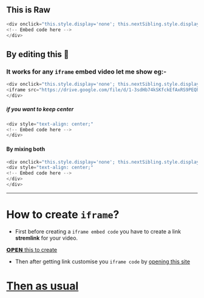 ## This is Raw 

```python
<div onclick="this.style.display='none'; this.nextSibling.style.display='block';"><img src="image.png" style="cursor:pointer" /></div><div style="display:none">
<!-- Embed code here -->
</div>
```

## By editing this 🧐

### It works for any `iframe` embed video let me show eg:-

```javascript
<div onclick="this.style.display='none'; this.nextSibling.style.display='block';"><img src="https://telegra.ph/file/19203792b6a6a7673d8bf.jpg" style="cursor:pointer" /></div><div style="display:none">
<iframe src="https://drive.google.com/file/d/1-3sdHb74kSKfckEfAxRS9PEQhfBj8E0u/preview" width="640" height="480"></iframe>
</div> 
```
##### if you want to keep center 

```javascript
<div style="text-align: center;" 
<!-- Embed code here -->
</div>
```

#### By mixing both

```python
<div onclick="this.style.display='none'; this.nextSibling.style.display='block';"><img src="image.png" style="cursor:pointer" /></div><div style="display:none">
<div style="text-align: center;"
<!-- Embed code here -->
</div>
</div>
```
___

# How to create `iframe`?

- First before creating a ```iframe embed code``` you have to create a link **stremlink** for your video.

[𝗢𝗣𝗘𝗡 this to create](https://catbox.moe/faq.php)

- Then after getting link customise you ``iframe code`` by [opening this site](https://www.iframe-generator.com/)

# [Then as usual](#By-editing-this-🧐)
